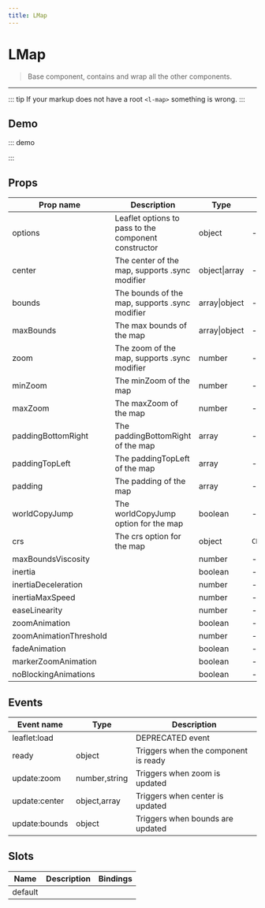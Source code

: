 ```yaml
---
title: LMap
---
```


# LMap

> Base component, contains and wrap all the other components.

---

::: tip
If your markup does not have a root `<l-map>` something is wrong.
:::

## Demo

::: demo
<template>

  <div style="height: 350px;">
    <div class="info" style="height: 15%">
      <span>Center: {{ center }}</span>
      <span>Zoom: {{ zoom }}</span>
      <span>Bounds: {{ bounds }}</span>
    </div>
    <l-map
      style="height: 80%; width: 100%"
      :zoom="zoom"
      :center="center"
      @update:zoom="zoomUpdated"
      @update:center="centerUpdated"
      @update:bounds="boundsUpdated"
    >
      <l-tile-layer :url="url"></l-tile-layer>
    </l-map>
  </div>
</template>

<script>
import {LMap, LTileLayer} from "wgis.leaflet.vue2";

export default {
  components: {
    LMap,
    LTileLayer,
  },
  data () {
    return {
      url: 'https://{s}.tile.openstreetmap.org/{z}/{x}/{y}.png',
      zoom: 3,
      center: [47.413220, -1.219482],
      bounds: null
    };
  },
  methods: {
    zoomUpdated (zoom) {
      this.zoom = zoom;
    },
    centerUpdated (center) {
      this.center = center;
    },
    boundsUpdated (bounds) {
      this.bounds = bounds;
    }
  }
}
</script>

:::

## Props

| Prop name              | Description                                          | Type          | Values         | Default            |
| ---------------------- | ---------------------------------------------------- | ------------- | -------------- | ------------------ |
| options                | Leaflet options to pass to the component constructor | object        | -              | {}                 |
| center                 | The center of the map, supports .sync modifier       | object\|array | -              | () => [0, 0]       |
| bounds                 | The bounds of the map, supports .sync modifier       | array\|object | -              | null               |
| maxBounds              | The max bounds of the map                            | array\|object | -              | null               |
| zoom                   | The zoom of the map, supports .sync modifier         | number        | -              | 0                  |
| minZoom                | The minZoom of the map                               | number        | -              | null               |
| maxZoom                | The maxZoom of the map                               | number        | -              | null               |
| paddingBottomRight     | The paddingBottomRight of the map                    | array         | -              | null               |
| paddingTopLeft         | The paddingTopLeft of the map                        | array         | -              | null               |
| padding                | The padding of the map                               | array         | -              | null               |
| worldCopyJump          | The worldCopyJump option for the map                 | boolean       | -              | false              |
| crs                    | The crs option for the map                           | object        | `CRS.EPSG3857` | () => CRS.EPSG3857 |
| maxBoundsViscosity     |                                                      | number        | -              | null               |
| inertia                |                                                      | boolean       | -              | null               |
| inertiaDeceleration    |                                                      | number        | -              | null               |
| inertiaMaxSpeed        |                                                      | number        | -              | null               |
| easeLinearity          |                                                      | number        | -              | null               |
| zoomAnimation          |                                                      | boolean       | -              | null               |
| zoomAnimationThreshold |                                                      | number        | -              | null               |
| fadeAnimation          |                                                      | boolean       | -              | null               |
| markerZoomAnimation    |                                                      | boolean       | -              | null               |
| noBlockingAnimations   |                                                      | boolean       | -              | false              |

## Events

| Event name    | Type          | Description                          |
| ------------- | ------------- | ------------------------------------ |
| leaflet:load  |               | DEPRECATED event                     |
| ready         | object        | Triggers when the component is ready |
| update:zoom   | number,string | Triggers when zoom is updated        |
| update:center | object,array  | Triggers when center is updated      |
| update:bounds | object        | Triggers when bounds are updated     |

## Slots

| Name    | Description | Bindings |
| ------- | ----------- | -------- |
| default |             |          |
